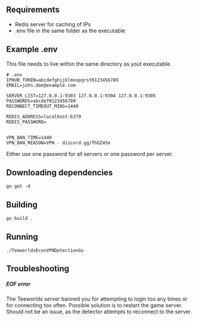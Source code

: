 ## Requirements
 - Redis server for caching of IPs
 - .env file in the same folder as the executable

## Example .env
This file needs to live within the same directory as yout executable.
```
# .env
IPHUB_TOKEN=abcdefghijklmnopqrst0123456789
EMAIL=john.doe@example.com

SERVER_LIST=127.0.0.1:9303 127.0.0.1:9304 127.0.0.1:9305
PASSWORDS=abcdef0123456789
RECONNECT_TIMEOUT_MINS=1440

REDIS_ADDRESS=localhost:6379
REDIS_PASSWORD=


VPN_BAN_TIME=1440
VPN_BAN_REASON=VPN - discord.gg/ThGZ45e
```
Either use one password for all servers or one password per server.

## Downloading dependencies
```
go get -d
```

## Building
```
go build .
```

## Running
```
./TeeworldsEconVPNDetectionGo
```

## Troubleshooting

##### EOF error
The Teeworlds server banned you for attempting to login too any times or for connecting too often.
Possible solution is to restart the game server. Should not be an issue, as the detector attempts to reconnect to the server.
